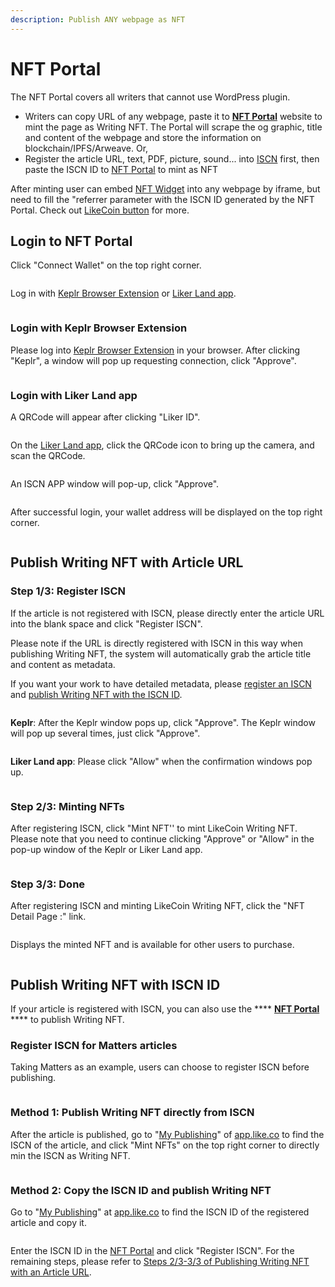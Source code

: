 ```yaml
---
description: Publish ANY webpage as NFT
---
```


# NFT Portal

The NFT Portal covers all writers that cannot use WordPress plugin.

* Writers can copy URL of any webpage, paste it to [**NFT Portal**](https://app.like.co/nft/url) website to mint the page as Writing NFT. The Portal will scrape the og graphic, title and content of the webpage and store the information on blockchain/IPFS/Arweave. Or,
* Register the article URL, text, PDF, picture, sound... into [ISCN](../decentralized-publishing/app.like.co.md) first, then paste the ISCN ID to [NFT Portal](https://app.like.co/nft/url) to mint as NFT

After minting user can embed [NFT Widget](nft-widget.md) into any webpage by iframe, but need to fill the "referrer parameter with the ISCN ID generated by the NFT Portal. Check out [LikeCoin button](../../user-guide/creator/) for more.

## Login to NFT Portal&#x20;

Click "Connect Wallet" on the top right corner.

<figure><img src="../../.gitbook/assets/NFT Portal 0.png" alt=""><figcaption></figcaption></figure>

Log in with [Keplr Browser Extension](../wallet/keplr/) or [Liker Land app](../../user-guide/liker-land/download.md).

<figure><img src="../../.gitbook/assets/NFT Portal 1.png" alt=""><figcaption></figcaption></figure>

### Login with Keplr Browser Extension

Please log into [Keplr Browser Extension](../wallet/keplr/) in your browser. After clicking "Keplr", a window will pop up requesting connection, click "Approve".

<figure><img src="../../.gitbook/assets/NFT Portal 1a.png" alt=""><figcaption></figcaption></figure>

### Login with Liker Land app

A QRCode will appear after clicking "Liker ID".

<figure><img src="../../.gitbook/assets/NFT Portal 1b.png" alt=""><figcaption></figcaption></figure>

On the [Liker Land app](../../user-guide/liker-land/download.md), click the QRCode icon to bring up the camera, and scan the QRCode.

<figure><img src="../../.gitbook/assets/NFT Portal 1c-en.png" alt=""><figcaption></figcaption></figure>

An ISCN APP window will pop-up, click "Approve".

<figure><img src="../../.gitbook/assets/NFT Portal 1d-en.png" alt=""><figcaption></figcaption></figure>

After successful login, your wallet address will be displayed on the top right corner.

<figure><img src="../../.gitbook/assets/NFT Portal 1e.png" alt=""><figcaption></figcaption></figure>

## Publish Writing NFT with Article URL

### Step 1/3: Register ISCN

If the article is not registered with ISCN, please directly enter the article URL into the blank space and click "Register ISCN".

Please note if the URL is directly registered with ISCN in this way when publishing Writing NFT, the system will automatically grab the article title and content as metadata.

If you want your work to have detailed metadata, please [register an ISCN](../decentralized-publishing/app.like.co.md) and [publish Writing NFT with the ISCN ID](nft-portal.md#publish-writing-nft-with-iscn-id).

<figure><img src="../../.gitbook/assets/NFT Portal 2.png" alt=""><figcaption></figcaption></figure>

**Keplr**: After the Keplr window pops up, click "Approve". The Keplr window will pop up several times, just click "Approve".

<figure><img src="../../.gitbook/assets/NFT Portal 3.png" alt=""><figcaption></figcaption></figure>

**Liker Land app**: Please click "Allow" when the confirmation windows pop up.

<figure><img src="../../.gitbook/assets/NFT Portal 3a-en.png" alt=""><figcaption></figcaption></figure>

### Step 2/3: Minting NFTs

After registering ISCN, click "Mint NFT'' to mint LikeCoin Writing NFT. Please note that you need to continue clicking "Approve" or "Allow" in the pop-up window of the Keplr or Liker Land app.

<figure><img src="../../.gitbook/assets/NFT Portal 4.png" alt=""><figcaption></figcaption></figure>

### Step 3/3: Done

After registering ISCN and minting LikeCoin Writing NFT, click the "NFT Detail Page :" link.

<figure><img src="../../.gitbook/assets/NFT Portal 5.png" alt=""><figcaption></figcaption></figure>

Displays the minted NFT and is available for other users to purchase.

<figure><img src="../../.gitbook/assets/NFT Portal 6.png" alt=""><figcaption></figcaption></figure>

## Publish Writing NFT with ISCN ID

If your article is registered with ISCN, you can also use the **** [**NFT Portal**](https://app.like.co/nft/url) **** to publish Writing NFT.

### Register ISCN for Matters articles

Taking Matters as an example, users can choose to register ISCN before publishing.

<figure><img src="../../.gitbook/assets/NFT Portal ISCN 1.png" alt=""><figcaption></figcaption></figure>

### Method 1: Publish Writing NFT directly from ISCN

After the article is published, go to "[My Publishing](https://app.like.co/works)" of [app.like.co](https://app.like.co/) to find the ISCN of the article, and click "Mint NFTs" on the top right corner to directly min the ISCN as Writing NFT.

<figure><img src="../../.gitbook/assets/NFT Portal ISCN 4.png" alt=""><figcaption></figcaption></figure>

### Method 2: Copy the ISCN ID and publish Writing NFT

Go to "[My Publishing](https://app.like.co/works)" at [app.like.co](https://app.like.co/) to find the ISCN ID of the registered article and copy it.

<figure><img src="../../.gitbook/assets/NFT Portal ISCN 2.png" alt=""><figcaption></figcaption></figure>

Enter the ISCN ID in the [NFT Portal](https://app.like.co/nft/url) and click "Register ISCN". For the remaining steps, please refer to [Steps 2/3-3/3 of Publishing Writing NFT with an Article URL](nft-portal.md#publish-writing-nft-with-article-url).

<figure><img src="../../.gitbook/assets/NFT Portal ISCN 3.png" alt=""><figcaption></figcaption></figure>
